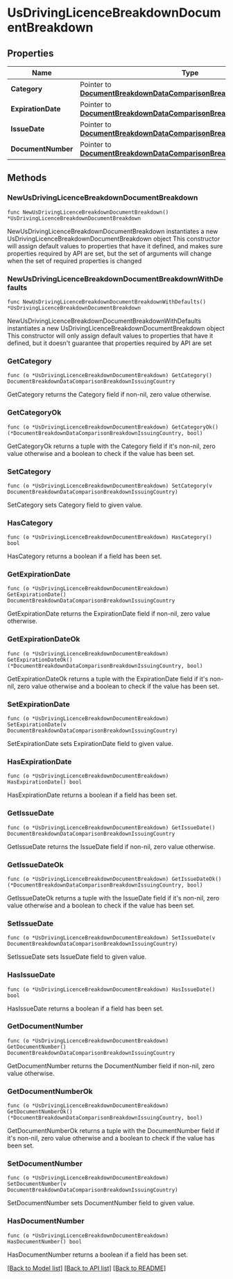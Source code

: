 # UsDrivingLicenceBreakdownDocumentBreakdown

## Properties

Name | Type | Description | Notes
------------ | ------------- | ------------- | -------------
**Category** | Pointer to [**DocumentBreakdownDataComparisonBreakdownIssuingCountry**](DocumentBreakdownDataComparisonBreakdownIssuingCountry.md) |  | [optional] 
**ExpirationDate** | Pointer to [**DocumentBreakdownDataComparisonBreakdownIssuingCountry**](DocumentBreakdownDataComparisonBreakdownIssuingCountry.md) |  | [optional] 
**IssueDate** | Pointer to [**DocumentBreakdownDataComparisonBreakdownIssuingCountry**](DocumentBreakdownDataComparisonBreakdownIssuingCountry.md) |  | [optional] 
**DocumentNumber** | Pointer to [**DocumentBreakdownDataComparisonBreakdownIssuingCountry**](DocumentBreakdownDataComparisonBreakdownIssuingCountry.md) |  | [optional] 

## Methods

### NewUsDrivingLicenceBreakdownDocumentBreakdown

`func NewUsDrivingLicenceBreakdownDocumentBreakdown() *UsDrivingLicenceBreakdownDocumentBreakdown`

NewUsDrivingLicenceBreakdownDocumentBreakdown instantiates a new UsDrivingLicenceBreakdownDocumentBreakdown object
This constructor will assign default values to properties that have it defined,
and makes sure properties required by API are set, but the set of arguments
will change when the set of required properties is changed

### NewUsDrivingLicenceBreakdownDocumentBreakdownWithDefaults

`func NewUsDrivingLicenceBreakdownDocumentBreakdownWithDefaults() *UsDrivingLicenceBreakdownDocumentBreakdown`

NewUsDrivingLicenceBreakdownDocumentBreakdownWithDefaults instantiates a new UsDrivingLicenceBreakdownDocumentBreakdown object
This constructor will only assign default values to properties that have it defined,
but it doesn't guarantee that properties required by API are set

### GetCategory

`func (o *UsDrivingLicenceBreakdownDocumentBreakdown) GetCategory() DocumentBreakdownDataComparisonBreakdownIssuingCountry`

GetCategory returns the Category field if non-nil, zero value otherwise.

### GetCategoryOk

`func (o *UsDrivingLicenceBreakdownDocumentBreakdown) GetCategoryOk() (*DocumentBreakdownDataComparisonBreakdownIssuingCountry, bool)`

GetCategoryOk returns a tuple with the Category field if it's non-nil, zero value otherwise
and a boolean to check if the value has been set.

### SetCategory

`func (o *UsDrivingLicenceBreakdownDocumentBreakdown) SetCategory(v DocumentBreakdownDataComparisonBreakdownIssuingCountry)`

SetCategory sets Category field to given value.

### HasCategory

`func (o *UsDrivingLicenceBreakdownDocumentBreakdown) HasCategory() bool`

HasCategory returns a boolean if a field has been set.

### GetExpirationDate

`func (o *UsDrivingLicenceBreakdownDocumentBreakdown) GetExpirationDate() DocumentBreakdownDataComparisonBreakdownIssuingCountry`

GetExpirationDate returns the ExpirationDate field if non-nil, zero value otherwise.

### GetExpirationDateOk

`func (o *UsDrivingLicenceBreakdownDocumentBreakdown) GetExpirationDateOk() (*DocumentBreakdownDataComparisonBreakdownIssuingCountry, bool)`

GetExpirationDateOk returns a tuple with the ExpirationDate field if it's non-nil, zero value otherwise
and a boolean to check if the value has been set.

### SetExpirationDate

`func (o *UsDrivingLicenceBreakdownDocumentBreakdown) SetExpirationDate(v DocumentBreakdownDataComparisonBreakdownIssuingCountry)`

SetExpirationDate sets ExpirationDate field to given value.

### HasExpirationDate

`func (o *UsDrivingLicenceBreakdownDocumentBreakdown) HasExpirationDate() bool`

HasExpirationDate returns a boolean if a field has been set.

### GetIssueDate

`func (o *UsDrivingLicenceBreakdownDocumentBreakdown) GetIssueDate() DocumentBreakdownDataComparisonBreakdownIssuingCountry`

GetIssueDate returns the IssueDate field if non-nil, zero value otherwise.

### GetIssueDateOk

`func (o *UsDrivingLicenceBreakdownDocumentBreakdown) GetIssueDateOk() (*DocumentBreakdownDataComparisonBreakdownIssuingCountry, bool)`

GetIssueDateOk returns a tuple with the IssueDate field if it's non-nil, zero value otherwise
and a boolean to check if the value has been set.

### SetIssueDate

`func (o *UsDrivingLicenceBreakdownDocumentBreakdown) SetIssueDate(v DocumentBreakdownDataComparisonBreakdownIssuingCountry)`

SetIssueDate sets IssueDate field to given value.

### HasIssueDate

`func (o *UsDrivingLicenceBreakdownDocumentBreakdown) HasIssueDate() bool`

HasIssueDate returns a boolean if a field has been set.

### GetDocumentNumber

`func (o *UsDrivingLicenceBreakdownDocumentBreakdown) GetDocumentNumber() DocumentBreakdownDataComparisonBreakdownIssuingCountry`

GetDocumentNumber returns the DocumentNumber field if non-nil, zero value otherwise.

### GetDocumentNumberOk

`func (o *UsDrivingLicenceBreakdownDocumentBreakdown) GetDocumentNumberOk() (*DocumentBreakdownDataComparisonBreakdownIssuingCountry, bool)`

GetDocumentNumberOk returns a tuple with the DocumentNumber field if it's non-nil, zero value otherwise
and a boolean to check if the value has been set.

### SetDocumentNumber

`func (o *UsDrivingLicenceBreakdownDocumentBreakdown) SetDocumentNumber(v DocumentBreakdownDataComparisonBreakdownIssuingCountry)`

SetDocumentNumber sets DocumentNumber field to given value.

### HasDocumentNumber

`func (o *UsDrivingLicenceBreakdownDocumentBreakdown) HasDocumentNumber() bool`

HasDocumentNumber returns a boolean if a field has been set.


[[Back to Model list]](../README.md#documentation-for-models) [[Back to API list]](../README.md#documentation-for-api-endpoints) [[Back to README]](../README.md)


